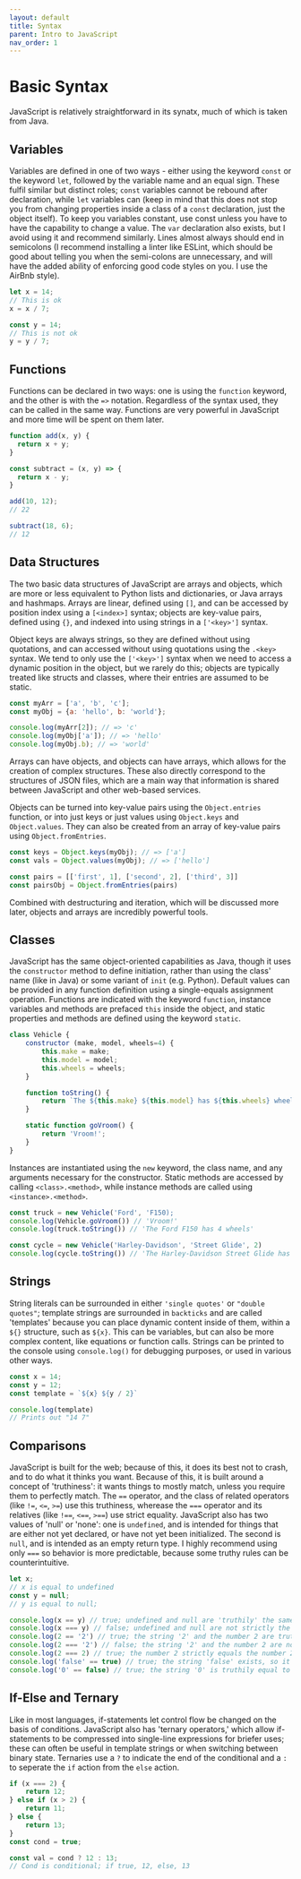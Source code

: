 ```yaml
---
layout: default
title: Syntax
parent: Intro to JavaScript
nav_order: 1
---
```


# Basic Syntax

JavaScript is relatively straightforward in its synatx, much of which is taken from Java. 

## Variables

Variables are defined in one of two ways - either using the keyword `const` or the keyword `let`, followed by the variable name and an equal sign. These fulfil similar but distinct roles; `const` variables cannot be rebound after declaration, while `let` variables can (keep in mind that this does not stop you from changing properties inside a class of a `const` declaration, just the object itself). To keep you variables constant, use const unless you have to have the capability to change a value. The `var` declaration also exists, but I avoid using it and recommend similarly.  Lines almost always should end in semicolons (I recommend installing a linter like ESLint, which should be good about telling you when the semi-colons are unnecessary, and will have the added ability of enforcing good code styles on you. I use the AirBnb style).

```js
let x = 14;
// This is ok
x = x / 7;

const y = 14;
// This is not ok
y = y / 7;

```

## Functions

Functions can be declared in two ways: one is using the `function` keyword, and the other is with the `=>` notation. Regardless of the syntax used, they can be called in the same way. Functions are very powerful in JavaScript and more time will be spent on them later.

```js
function add(x, y) {
  return x + y;
}

const subtract = (x, y) => {
  return x - y;
}

add(10, 12);
// 22

subtract(18, 6);
// 12
```

## Data Structures

The two basic data structures of JavaScript are arrays and objects, which are more or less equivalent to Python lists and dictionaries, or Java arrays and hashmaps. Arrays are linear, defined using `[]`, and can be accessed by position index using a `[<index>]` syntax; objects are key-value pairs, defined using `{}`, and indexed into using strings in a `['<key>']` syntax. 

Object keys are always strings, so they are defined without using quotations, and can accessed without using quotations using the `.<key>` syntax. We tend to only use the `['<key>']` syntax when we need to access a dynamic position in the object, but we rarely do this; objects are typically treated like structs and classes, where their entries are assumed to be static. 

```js
const myArr = ['a', 'b', 'c'];
const myObj = {a: 'hello', b: 'world'};

console.log(myArr[2]); // => 'c'
console.log(myObj['a']); // => 'hello'
console.log(myObj.b); // => 'world'

```

Arrays can have objects, and objects can have arrays, which allows for the creation of complex structures. These also directly correspond to the structures of JSON files, which are a main way that information is shared between JavaScript and other web-based services. 


Objects can be turned into key-value pairs using the `Object.entries` function, or into just keys or just values using `Object.keys` and `Object.values`. They can also be created from an array of key-value pairs using `Object.fromEntries`.

```js
const keys = Object.keys(myObj); // => ['a']
const vals = Object.values(myObj); // => ['hello']

const pairs = [['first', 1], ['second', 2], ['third', 3]]
const pairsObj = Object.fromEntries(pairs)
```

Combined with destructuring and iteration, which will be discussed more later, objects and arrays are incredibly powerful tools.

## Classes

JavaScript has the same object-oriented capabilities as Java, though it uses the `constructor` method to define initiation, rather than using the class' name (like in Java) or some variant of `init` (e.g. Python). Default values can be provided in any function definition using a single-equals assignment operation. Functions are indicated with the keyword `function`, instance variables and methods are prefaced `this` inside the object, and static properties and methods are defined using the keyword `static`.

```js
class Vehicle {
    constructor (make, model, wheels=4) {
        this.make = make;
        this.model = model;
        this.wheels = wheels;
    }

    function toString() {
        return `The ${this.make} ${this.model} has ${this.wheels} wheels.`;
    }

    static function goVroom() {
        return 'Vroom!';
    }
}
```

Instances are instantiated using the `new` keyword, the class name, and any arguments necessary for the constructor. Static methods are accessed by calling `<class>.<method>`, while instance methods are called using `<instance>.<method>`.

```js
const truck = new Vehicle('Ford', 'F150);
console.log(Vehicle.goVroom()) // 'Vroom!'
console.log(truck.toString()) // 'The Ford F150 has 4 wheels'

const cycle = new Vehicle('Harley-Davidson', 'Street Glide', 2)
console.log(cycle.toString()) // 'The Harley-Davidson Street Glide has 2 wheels.
```

## Strings

String literals can be surrounded in either `'single quotes'` or `"double quotes"`; template strings are surrounded in `backticks` and are called 'templates' because you can place dynamic content inside of them, within a `${}` structure, such as `${x}`. This can be variables, but can also be more complex content, like equations or function calls. Strings can be printed to the console using `console.log()` for debugging purposes, or used in various other ways.

```js
const x = 14;
const y = 12;
const template = `${x} ${y / 2}` 

console.log(template)
// Prints out "14 7"
```

## Comparisons

JavaScript is built for the web; because of this, it does its best not to crash, and to do what it thinks you want. Because of this, it is built around a concept of 'truthiness': it wants things to mostly match, unless you require them to perfectly match. The `==` operator, and the class of related operators (like `!=`, `<=`, `>=`) use this truthiness, wherease the `===` operator and its relatives (like `!==`, `<==`, `>==`) use strict equality. JavaScript also has two  values of 'null' or 'none': one is `undefined`, and is intended for things that are either not yet declared, or have not yet been initialized. The second is `null`, and is intended as an empty return type. I highly recommend using only `===` so behavior is more predictable, because some truthy rules can be counterintuitive.

```js
let x;
// x is equal to undefined
const y = null;
// y is equal to null;

console.log(x == y) // true; undefined and null are 'truthily' the same
console.log(x === y) // false; undefined and null are not strictly the same
console.log(2 == '2') // true; the string '2' and the number 2 are truthily the same
console.log(2 === '2') // false; the string '2' and the number 2 are not strictly the same
console.log(2 === 2) // true; the number 2 strictly equals the number 2.
console.log('false' == true) // true; the string 'false' exists, so it is truthly equal to the value true
console.log('0' == false) // true; the string '0' is truthily equal to the number 0 which is truthily equal to false
```

## If-Else and Ternary

Like in most languages, if-statements let control flow be changed on the basis of conditions. JavaScript also has 'ternary operators,' which allow if-statements to be compressed into single-line expressions for briefer uses; these can often be useful in template strings or when switching between binary state. Ternaries use a `?` to indicate the end of the conditional and a `:` to seperate the `if` action from the `else` action.

```js
if (x === 2) {
    return 12;
} else if (x > 2) {
    return 11;
} else {
    return 13;
}
const cond = true;

const val = cond ? 12 : 13;
// Cond is conditional; if true, 12, else, 13
```
